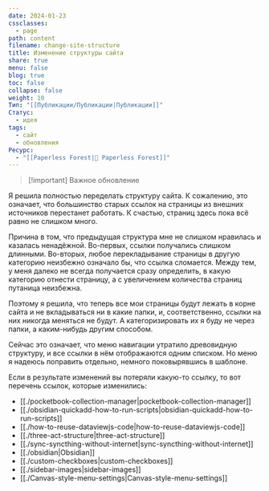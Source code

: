 ```yaml
---
date: 2024-01-23
cssclasses:
  - page
path: content
filename: change-site-structure
title: Изменение структуры сайта
share: true
menu: false
blog: true
toc: false
collapse: false
weight: 10
Тип: "[[Публикации/Публикации|Публикации]]"
Статус:
  - идея
tags:
  - сайт
  - обновления
Ресурс:
  - "[[Paperless Forest|🌱 Paperless Forest]]"
---
```



> [!important] Важное обновление

Я решила полностью переделать структуру сайта. К сожалению, это означает, что большинство старых ссылок на страницы из внешних источников перестанет работать. К счастью, страниц здесь пока всё равно не слишком много.

Причина в том, что предыдущая структура мне не слишком нравилась и казалась ненадёжной. Во-первых, ссылки получались слишком длинными. Во-вторых, любое перекладывание страницы в другую категорию неизбежно означало бы, что ссылка сломается. Между тем, у меня далеко не всегда получается сразу определить, в какую категорию отнести страницу, а с увеличением количества страниц путаница неизбежна.

Поэтому я решила, что теперь все мои страницы будут лежать в корне сайта и не вкладываться ни в какие папки, и, соответственно, ссылки на них никогда меняться не будут. А категоризировать их я буду не через папки, а каким-нибудь другим способом.

Сейчас это означает, что меню навигации утратило древовидную структуру, и все ссылки в нём отображаются одним списком. Но меню я надеюсь поправить отдельно, немного поковырявшись в шаблоне.

Если в результате изменений вы потеряли какую-то ссылку, то вот перечень ссылок, которые изменились:

- [[./pocketbook-collection-manager|pocketbook-collection-manager]]
- [[./obsidian-quickadd-how-to-run-scripts|obsidian-quickadd-how-to-run-scripts]]
- [[./how-to-reuse-dataviewjs-code|how-to-reuse-dataviewjs-code]]
- [[./three-act-structure|three-act-structure]]
- [[./sync-syncthing-without-internet|sync-syncthing-without-internet]]
- [[./obsidian|Obsidian]]
- [[./custom-checkboxes|custom-checkboxes]]
- [[./sidebar-images|sidebar-images]]
- [[./Canvas-style-menu-settings|Canvas-style-menu-settings]]

